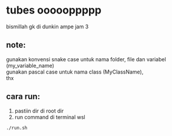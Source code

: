# tubes oooooppppp

bismillah gk di dunkin ampe jam 3
</br>

## note:

gunakan konvensi snake case untuk nama folder, file dan variabel (my_variable_name) </br>
gunakan pascal case untuk nama class (MyClassName), </br>
thx
</br>

## cara run:

1. pastiin dir di root dir
2. run command di terminal wsl

```
./run.sh
```
